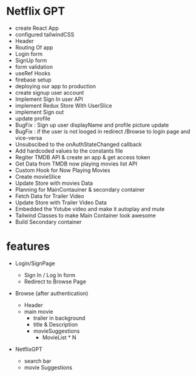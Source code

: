 # Netflix GPT

- create React App
- configured tailwindCSS
- Header
- Routing Of app
- Login form
- SignUp form
- form validation
- useRef Hooks
- firebase setup
- deploying our app to production
- create signup user account 
- Implement Sign In user API
- implement Redux Store With UserSlice
- implement Sign out
- update profile 
- BugFix : Sign up user displayName and profile picture update
- BugFix : if the user is not looged in redirect /Browse to login page and vice-versa
- Unsubscibed to the onAuthStateChanged callback
- Add hardcoded values to the constants file
- Regiter TMDB API & create an app & get access token
- Get Data from TMDB now playing movies list API
- Custom Hook for Now Playing Movies
- Create movieSlice
- Update Store with movies Data
- Planning for MainContauiner & secondary container
- Fetch Data for Trailer Video
- Update Store with Trailer Video Data
- Embedded the Yotube video and make it autoplay and mute
- Tailwind Classes to make Main Container look awesome
- Build Secondary container




# features
- Login/SignPage
  - Sign In / Log In form 
  - Redirect to Browse Page 
 
- Browse (after authentication)
   - Header
   - main movie
     - trailer in background
     - title & Description 
     - movieSuggestions
       - MovieList * N 
- NetflixGPT
  - search bar 
  - movie Suggestions
  